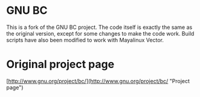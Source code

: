 GNU BC
============

This is a fork of the GNU BC project. The code itself is exactly the same as the original version, except for some changes to make the code work. Build scripts have also been modified to work with Mayalinux Vector.

# Original project page
  [http://www.gnu.org/project/bc/](http://www.gnu.org/project/bc/ "Project page")
